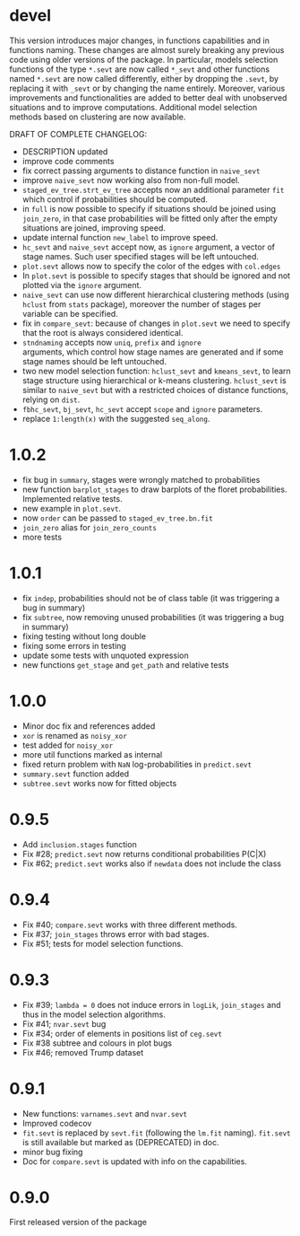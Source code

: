 # devel

This version introduces major changes, in functions capabilities
and in functions naming. 
These changes are almost surely breaking any previous code 
using older versions of the package.
In particular, models selection functions of the type `*.sevt` are 
now called `*_sevt` and other functions named `*.sevt` are now
called differently, either by dropping the `.sevt`, by replacing it 
with `_sevt` or by changing the name entirely.
Moreover, various improvements and functionalities are added 
to better deal with unobserved situations and to improve 
computations. 
Additional model selection methods based on clustering are
now available.

DRAFT OF COMPLETE CHANGELOG:
* DESCRIPTION updated 
* improve code comments
* fix correct passing arguments to distance function in `naive_sevt`
* improve `naive_sevt` now working also from non-full model.
* `staged_ev_tree.strt_ev_tree` accepts now an additional parameter `fit` which control if probabilities should be computed. 
* in `full` is now possible to specify if situations should be joined
  using `join_zero`, in that case probabilities will be fitted only     after the empty situations are joined, improving speed.  
* update internal function `new_label` to improve speed.
* `hc_sevt` and `naive_sevt` accept now, as `ignore` 
  argument, a vector of stage names. Such user specified stages will
  be left untouched. 
* `plot.sevt` allows now to specify the color of the edges with 
   `col.edges`
* In `plot.sevt` is possible to specify stages that should be ignored
  and not plotted via the `ignore` argument.
* `naive_sevt` can use now different hierarchical clustering methods
   (using `hclust` from `stats` package), moreover the number of 
   stages per variable can be specified. 
* fix in `compare_sevt`: because of changes in `plot.sevt` we need to
  specify that the root is always considered identical.
* `stndnaming` accepts now `uniq`, `prefix` and `ignore`      
   arguments, which control how stage names are generated and if 
   some stage names should be left untouched.
* two new model selection function: `hclust_sevt` and `kmeans_sevt`, 
  to learn stage structure using hierarchical or k-means clustering. 
  `hclust_sevt` is similar to `naive_sevt` but with a restricted 
  choices of distance functions, relying on `dist`. 
* `fbhc_sevt`, `bj_sevt`, `hc_sevt` accept `scope` and `ignore` parameters. 
* replace `1:length(x)` with the suggested `seq_along`.

# 1.0.2

* fix bug in `summary`, stages were wrongly matched to probabilities
* new function `barplot_stages` to draw barplots of the 
  floret probabilities. Implemented relative tests.
* new example in `plot.sevt`.
* now `order` can be passed to `staged_ev_tree.bn.fit`
* `join_zero` alias for `join_zero_counts` 
* more tests 

# 1.0.1

* fix `indep`, probabilities should not be of class table 
  (it was triggering a bug in summary)
* fix `subtree`, now removing unused probabilities 
  (it was triggering a bug in summary) 
* fixing testing without long double 
* fixing some errors in testing
* update some tests with unquoted expression 
* new functions `get_stage` and `get_path` and relative tests

# 1.0.0

* Minor doc fix and references added
* `xor` is renamed as `noisy_xor`
* test added for `noisy_xor`
* more util functions marked as internal
* fixed return problem with `NaN` log-probabilities in `predict.sevt`
* `summary.sevt` function added
* `subtree.sevt` works now for fitted objects

# 0.9.5

* Add `inclusion.stages` function
* Fix #28; `predict.sevt` now returns conditional probabilities P(C|X)
* Fix #62; `predict.sevt` works also if `newdata` does not include the class

# 0.9.4

* Fix #40; `compare.sevt` works with three different methods.
* Fix #37; `join_stages` throws error with bad stages.
* Fix #51; tests for model selection functions.

# 0.9.3 

* Fix #39; `lambda = 0` does not induce errors in `logLik`, `join_stages` and thus in the model selection algorithms.  
* Fix #41;  `nvar.sevt` bug 
* Fix #34; order of elements in positions list of `ceg.sevt`
* Fix #38  subtree and colours in plot bugs 
* Fix #46; removed Trump dataset

# 0.9.1

* New functions: `varnames.sevt` and `nvar.sevt` 
* Improved codecov 
* `fit.sevt` is replaced by `sevt.fit` (following the `lm.fit` naming). 
  `fit.sevt` is still available but marked as (DEPRECATED) in doc.
* minor bug fixing
* Doc for `compare.sevt` is updated with info on the capabilities.
   

# 0.9.0 

First released version of the package
